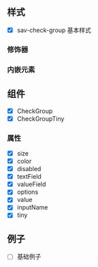 ## 样式

- [x] sav-check-group 基本样式

### 修饰器



### 内嵌元素



## 组件
- [x] CheckGroup
- [x] CheckGroupTiny

### 属性

- [x] size
- [x] color
- [x] disabled
- [x] textField
- [x] valueField
- [x] options
- [x] value
- [x] inputName
- [x] tiny

## 例子

- [ ] 基础例子 
